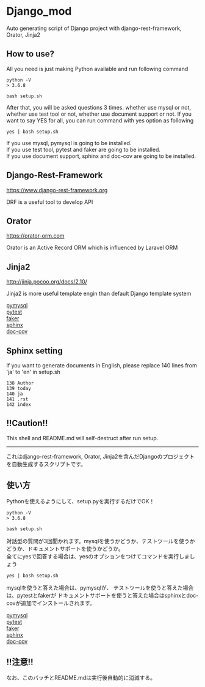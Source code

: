 Django_mod
===

Auto generating script of Django project with django-rest-framework, Orator, Jinja2

## How to use?
All you need is just making Python available and run following command
```
python -V
> 3.6.8

bash setup.sh
```

After that, you will be asked questions 3 times. whether use mysql or not, whether use test tool or not, whether use document support or not.
If you want to say YES for all, you can run command with yes option as following

```
yes | bash setup.sh
```
If you use mysql, pymysql is going to be installed.  
If you use test tool, pytest and faker are going to be installed.  
If you use document support, sphinx and doc-cov are going to be installed.

## Django-Rest-Framework
https://www.django-rest-framework.org

DRF is a useful tool to develop API

## Orator
https://orator-orm.com

Orator is an Active Record ORM which is influenced by Laravel ORM

## Jinja2
http://jinja.pocoo.org/docs/2.10/

Jinja2 is more useful template engin than default Django template system

[pymysql](https://github.com/PyMySQL/PyMySQL)  
[pytest](https://docs.pytest.org/en/latest/)  
[faker](https://github.com/joke2k/faker)  
[sphinx](http://www.sphinx-doc.org/en/stable/index.html)  
[doc-cov](https://pypi.org/project/doc-cov/)

## Sphinx setting
If you want to generate documents in English, please replace 140 lines from 'ja' to 'en' in setup.sh

```
138 Author
139 today
140 ja
141 .rst
142 index
```


## !!Caution!!
This shell and README.md will self-destruct after run setup.

---

これはdjango-rest-framework, Orator, Jinja2を含んだDjangoのプロジェクトを自動生成するスクリプトです。

## 使い方
Pythonを使えるようにして、setup.pyを実行するだけでOK！
```
python -V
> 3.6.8

bash setup.sh
```

対話型の質問が3回聞かれます。mysqlを使うかどうか、テストツールを使うかどうか、ドキュメントサポートを使うかどうか。  
全てにyesで回答する場合は、yesのオプションをつけてコマンドを実行しましょう

```
yes | bash setup.sh
```

mysqlを使うと答えた場合は、pymysqlが、
テストツールを使うと答えた場合は、pytestとfakerが
ドキュメントサポートを使うと答えた場合はsphinxとdoc-covが追加でインストールされます。

[pymysql](https://github.com/PyMySQL/PyMySQL)  
[pytest](https://docs.pytest.org/en/latest/)  
[faker](https://github.com/joke2k/faker)  
[sphinx](http://www.sphinx-doc.org/ja/stable/index.html)  
[doc-cov](http://cocodrips.hateblo.jp/entry/2019/02/06/234630)

## !!注意!!
なお、このバッチとREADME.mdは実行後自動的に消滅する。

